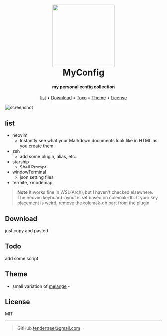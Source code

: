 
<h1 align="center">
  <br>
  <img src=""https://i.imgur.com/eBWJEvU.jpg" width="200" heigt="400">
  <br>
  MyConfig
  <br>
</h1>

<h4 align="center">my personal config collection </h4>

<p align="center">
  <a href="#list">list</a> •
  <a href="#download">Download</a> •
  <a href="#Todo">Todo</a> •
  <a href="#Theme">Theme</a> •
  <a href="#license">License</a>
</p>

![screenshot](e)

## list

* neovim
  - Instantly see what your Markdown documents look like in HTML as you create them.
* zsh
  - add some plugin, alias, etc..
* starship 
  - Shell Prompt
* windowTerminal
  - json setting files  
* termite, xmodemap, 
> **Note**
It works fine in WSL(Arch), but I haven't checked elsewhere. The neovim keyboard layout is set based on colemak-dh. If your key placement is weird, remove the colemak-dh part from the plugin
## Download
just copy and pasted 
## Todo

add some script 

## Theme

- small variation of [melange](https://github.com/savq/melange-nvim) - 


## License

MIT

---
> GitHub [tendertree@gmail.com](mailto:tendertree@gmail.com) &nbsp;&middot;&nbsp;




